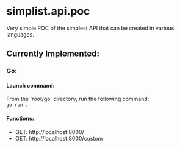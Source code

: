 # simplist.api.poc
Very simple POC of the simplest API that can be created in various languages.

## Currently Implemented:
### Go:
#### Launch command:
From the '_root_/go' directory, run the following command:  
`go run .`
#### Functions:
* GET: http://localhost:8000/
* GET: http://localhost:8000/custom